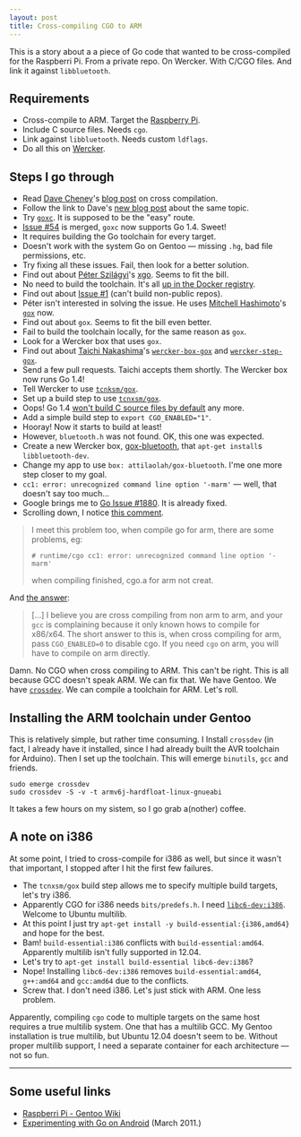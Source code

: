 ```yaml
---
layout: post
title: Cross-compiling CGO to ARM
---
```


This is a story about a a piece of Go code that wanted to be cross-compiled for
the Raspberri Pi. From a private repo. On Wercker. With C/CGO files. And link
it against `libbluetooth`.


## Requirements

* Cross-compile to ARM. Target the [Raspberry Pi].
* Include C source files. Needs `cgo`.
* Link against `libbluetooth`. Needs custom `ldflags`.
* Do all this on [Wercker].

[Raspberry Pi]: https://www.raspberrypi.org/
[Wercker]: https://wercker.com/


## Steps I go through

* Read [Dave Cheney][davecheney]'s [blog post][1] on cross compilation.
* Follow the link to Dave's [new blog post][2] about the same topic.
* Try [`goxc`][3]. It is supposed to be the "easy" route.
* [Issue #54][4] is merged, `goxc` now supports Go 1.4. Sweet!
* It requires building the Go toolchain for every target.
* Doesn't work with the system Go on Gentoo — missing `.hg`, bad file permissions, etc.
* Try fixing all these issues. Fail, then look for a better solution.
* Find out about [Péter Szilágyi][peter_szilagyi]'s [xgo][5]. Seems to fit the bill.
* No need to build the toolchain. It's all [up in the Docker registry][8].
* Find out about [Issue #1][6] (can't build non-public repos).
* Péter isn't interested in solving the issue. He uses [Mitchell Hashimoto][mitchellh]'s [`gox`][7] now.
* Find out about `gox`. Seems to fit the bill even better.
* Fail to build the toolchain locally, for the same reason as `gox`.
* Look for a Wercker box that uses `gox`.
* Find out about [Taichi Nakashima][deeeet]'s [`wercker-box-gox`][9] and [`wercker-step-gox`][10].
* Send a few pull requests. Taichi accepts them shortly. The Wercker box now runs Go 1.4!
* Tell Wercker to use [`tcnksm/gox`][11].
* Set up a build step to use [`tcnxsm/gox`][12].
* Oops! Go 1.4 [won't build C source files by default][13] any more.
* Add a simple build step to `export CGO_ENABLED="1"`.
* Hooray! Now it starts to build at least!
* However, `bluetooth.h` was not found. OK, this one was expected.
* Create a new Wercker box, [gox-bluetooth][14], that `apt-get install`s `libbluetooth-dev`.
* Change my app to use `box: attilaolah/gox-bluetooth`. I'me one more step closer to my goal.
* `cc1: error: unrecognized command line option '-marm'` — well, that doesn't say too much…
* Google brings me to [Go Issue #1880][16]. It is already fixed.
* Scrolling down, I notice [this comment][17].

> I meet this problem too, when compile go for arm, there are some problems, eg:
> ```
> # runtime/cgo cc1: error: unrecognized command line option '-marm'
> ````
> when compiling finished, cgo.a for arm not creat.

And [the answer][18]:

> […] I believe you are cross compiling from non arm to arm, and your `gcc` is
> complaining because it only known hows to compile for x86/x64. The short answer to this
> is, when cross compiling for arm, pass `CGO_ENABLED=0` to disable cgo. If you need `cgo` on
> arm, you will have to compile on arm directly.

Damn. No CGO when cross compiling to ARM. This can't be right. This is all
because GCC doesn't speak ARM. We can fix that. We have Gentoo. We have
[`crossdev`][19]. We can compile a toolchain for ARM. Let's roll.

[davecheney]: https://twitter.com/davecheney
[peter_szilagyi]: https://twitter.com/peter_szilagyi
[mitchellh]: https://twitter.com/mitchellh
[deeeet]: https://twitter.com/deeeet

[1]: https://dave.cheney.net/2012/09/08/an-introduction-to-cross-compilation-with-go
[2]: https://dave.cheney.net/2013/07/09/an-introduction-to-cross-compilation-with-go-1-1
[3]: https://github.com/laher/goxc
[4]: https://github.com/laher/goxc/pull/54
[5]: https://github.com/karalabe/xgo
[6]: https://github.com/karalabe/xgo/issues/1
[7]: https://github.com/mitchellh/gox
[8]: https://registry.hub.docker.com/u/karalabe/xgo-latest
[9]: https://github.com/tcnksm/wercker-box-gox
[10]: https://github.com/tcnksm/wercker-step-gox
[11]: https://app.wercker.com/#applications/54391f7d84570fc622001320/tab/details
[12]: https://app.wercker.com/#applications/5438e27b2131b5070f0d38bc/tab/details
[13]: https://golang.org/doc/go1.4#gocmd
[14]: https://app.wercker.com/#applications/5492f12e6b3ba8733d986071/tab/details
[16]: https://golang.org/issue/1880
[17]: https://github.com/golang/go/issues/1880#issuecomment-66056700
[18]: https://github.com/golang/go/issues/1880#issuecomment-66056701
[19]: https://www.gentoo.org/proj/en/base/embedded/cross-development.xml


## Installing the ARM toolchain under Gentoo

This is relatively simple, but rather time consuming. I Install `crossdev` (in
fact, I already have it installed, since I had already built the AVR toolchain
for Arduino). Then I set up the toolchain. This will emerge `binutils`, `gcc`
and friends. 

```
sudo emerge crossdev
sudo crossdev -S -v -t armv6j-hardfloat-linux-gnueabi
```

It takes a few hours on my sistem, so I go grab a(nother) coffee.


## A note on i386

At some point, I tried to cross-compile for i386 as well, but since it wasn't
that important, I stopped after I hit the first few failures.

* The `tcnxsm/gox` build step allows me to specify multiple build targets, let's try i386.
* Apparently CGO for i386 needs `bits/predefs.h`. I need [`libc6-dev:i386`][15]. Welcome to Ubuntu multilib.
* At this point I just try `apt-get install -y build-essential:{i386,amd64}` and hope for the best.
* Bam! `build-essential:i386` conflicts with `build-essential:amd64`. Apparently multilib isn't fully supported in 12.04.
* Let's try to `apt-get install build-essential libc6-dev:i386`?
* Nope! Installing `libc6-dev:i386` removes `build-essential:amd64`, `g++:amd64` and `gcc:amd64` due to the conflicts.
* Screw that. I don't need i386. Let's just stick with ARM. One less problem.


[15]: https://packages.ubuntu.com/precise/libs/libc6-dev

Apparently, compiling `cgo` code to multiple targets on the same host requires
a true multilib system. One that has a multilib GCC. My Gentoo installation is
true multilib, but Ubuntu 12.04 doesn't seem to be. Without proper multilib
support, I need a separate container for each architecture — not so fun.

---


## Some useful links

* [Raspberri Pi - Gentoo Wiki](https://wiki.gentoo.org/wiki/Raspberry_Pi)
* [Experimenting with Go on Android](https://river.styx.org/ww/2011/03/godroid) (March 2011.)
